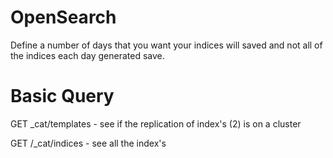 # OpenSearch
Define a number of days that you want your indices will saved and not all of the indices each day generated save.



# Basic Query


GET _cat/templates - see if the replication of index's (2) is on a cluster


GET /_cat/indices - see all the index's
